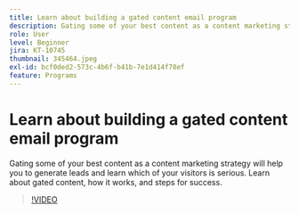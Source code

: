 ```yaml
---
title: Learn about building a gated content email program
description: Gating some of your best content as a content marketing strategy will help you to generate leads and learn which of your visitors is serious. Learn about gated… (Descriptions should be between 60 and 160 characters)
role: User
level: Beginner
jira: KT-10745
thumbnail: 345464.jpeg
exl-id: bcf0ded2-573c-4b6f-b41b-7e1d414f78ef
feature: Programs
---
```

# Learn about building a gated content email program

Gating some of your best content as a content marketing strategy will help you to generate leads and learn which of your visitors is serious. Learn about gated content, how it works, and steps for success.

>[!VIDEO](https://video.tv.adobe.com/v/345464/?quality=12&learn=on)
